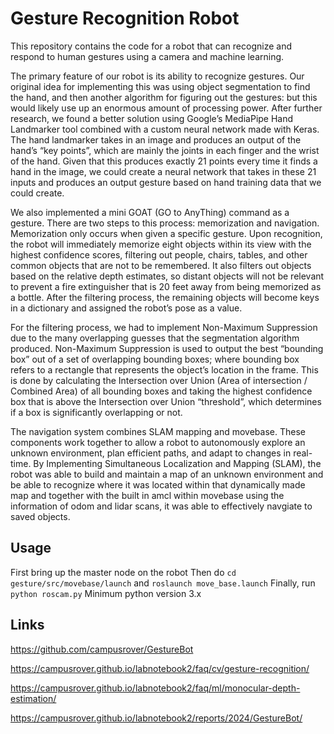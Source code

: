 # Gesture Recognition Robot

This repository contains the code for a robot that can recognize and respond to human gestures using a camera and machine learning.

The primary feature of our robot is its ability to recognize gestures. Our original idea for implementing this was using object segmentation to find the hand, and then another algorithm for figuring out the gestures: but this would likely use up an enormous amount of processing power. After further research, we found a better solution using Google’s MediaPipe Hand Landmarker tool combined with a custom neural network made with Keras. The hand landmarker takes in an image and produces an output of the hand’s “key points”, which are mainly the joints in each finger and the wrist of the hand. Given that this produces exactly 21 points every time it finds a hand in the image, we could create a neural network that takes in these 21 inputs and produces an output gesture based on hand training data that we could create.

We also implemented a mini GOAT (GO to AnyThing) command as a gesture. There are two steps to this process: memorization and navigation. Memorization only occurs when given a specific gesture. Upon recognition, the robot will immediately memorize eight objects within its view with the highest confidence scores, filtering out people, chairs, tables, and other common objects that are not to be remembered. It also filters out objects based on the relative depth estimates, so distant objects will not be relevant to prevent a fire extinguisher that is 20 feet away from being memorized as a bottle. After the filtering process, the remaining objects will become keys in a dictionary and assigned the robot’s pose as a value.

For the filtering process, we had to implement Non-Maximum Suppression due to the many overlapping guesses that the segmentation algorithm produced. Non-Maximum Suppression is used to output the best “bounding box” out of a set of overlapping bounding boxes; where bounding box refers to a rectangle that represents the object’s location in the frame. This is done by calculating the Intersection over Union (Area of intersection / Combined Area) of all bounding boxes and taking the highest confidence box that is above the Intersection over Union “threshold”, which determines if a box is significantly overlapping or not.

The navigation system combines SLAM mapping and movebase. These components work together to allow a robot to autonomously explore an unknown environment, plan efficient paths, and adapt to changes in real-time. By Implementing Simultaneous Localization and Mapping (SLAM), the robot was able to build and maintain a map of an unknown environment and be able to recognize where it was located within that dynamically made map and together with the built in amcl within movebase using the information of odom and lidar scans, it was able to effectively navgiate to saved objects. 




## Usage
First bring up the master node on the robot
Then do ```cd gesture/src/movebase/launch``` and ```roslaunch move_base.launch```
Finally, run ```python roscam.py```
Minimum python version 3.x

## Links
https://github.com/campusrover/GestureBot

https://campusrover.github.io/labnotebook2/faq/cv/gesture-recognition/

https://campusrover.github.io/labnotebook2/faq/ml/monocular-depth-estimation/

https://campusrover.github.io/labnotebook2/reports/2024/GestureBot/
